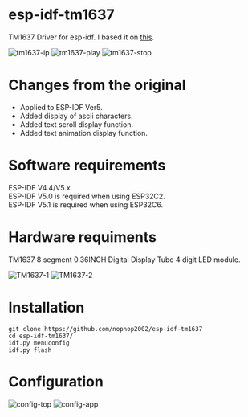 # esp-idf-tm1637
TM1637 Driver for esp-idf.
I based it on [this](https://github.com/petrows/esp-32-tm1637).   

![tm1637-ip](https://github.com/nopnop2002/esp-idf-tm1637/assets/6020549/15cb623d-2298-4344-a9c7-f573cb0255cd)
![tm1637-play](https://github.com/nopnop2002/esp-idf-tm1637/assets/6020549/bb98913e-f5e5-4f17-8d12-4cd9f16518f7)
![tm1637-stop](https://github.com/nopnop2002/esp-idf-tm1637/assets/6020549/b1928da8-c461-4772-8d33-8f82175c5f54)

# Changes from the original
- Applied to ESP-IDF Ver5.   
- Added display of ascii characters.   
- Added text scroll display function.   
- Added text animation display function.   

# Software requirements
ESP-IDF V4.4/V5.x.   
ESP-IDF V5.0 is required when using ESP32C2.   
ESP-IDF V5.1 is required when using ESP32C6.   

# Hardware requiments
TM1637 8 segment 0.36INCH Digital Display Tube 4 digit LED module.   

![TM1637-1](https://github.com/nopnop2002/esp-idf-tm1637/assets/6020549/59e95bf5-01bb-4c4a-9f96-4d36869be2e5)
![TM1637-2](https://github.com/nopnop2002/esp-idf-tm1637/assets/6020549/e3430e3a-34ae-455a-8891-555ae89f2e0f)

# Installation
```
git clone https://github.com/nopnop2002/esp-idf-tm1637
cd esp-idf-tm1637/
idf.py menuconfig
idf.py flash
```

# Configuration   

![config-top](https://github.com/nopnop2002/esp-idf-tm1637/assets/6020549/587b7ae6-0acd-4395-9672-5330b1b46a47)
![config-app](https://github.com/nopnop2002/esp-idf-tm1637/assets/6020549/e338da80-66ee-423e-86f9-12bd109ce75a)
